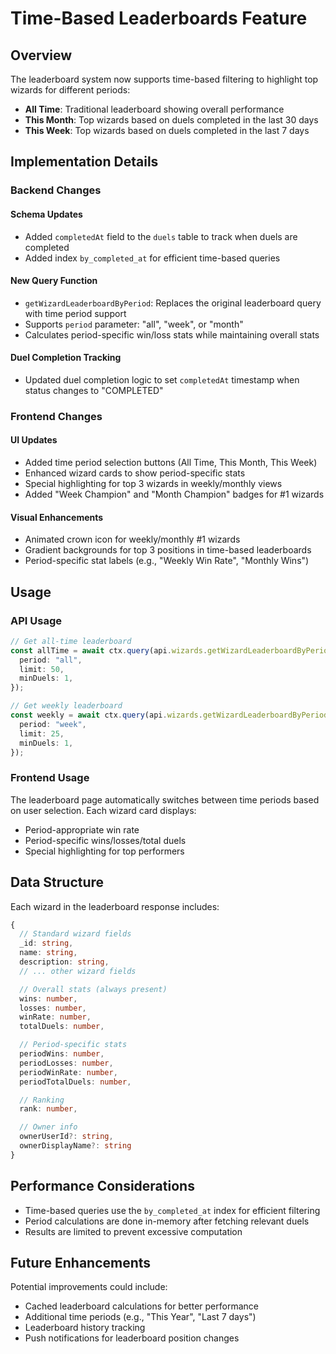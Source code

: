 # Time-Based Leaderboards Feature

## Overview

The leaderboard system now supports time-based filtering to highlight top wizards for different periods:

- **All Time**: Traditional leaderboard showing overall performance
- **This Month**: Top wizards based on duels completed in the last 30 days
- **This Week**: Top wizards based on duels completed in the last 7 days

## Implementation Details

### Backend Changes

#### Schema Updates

- Added `completedAt` field to the `duels` table to track when duels are completed
- Added index `by_completed_at` for efficient time-based queries

#### New Query Function

- `getWizardLeaderboardByPeriod`: Replaces the original leaderboard query with time period support
- Supports `period` parameter: "all", "week", or "month"
- Calculates period-specific win/loss stats while maintaining overall stats

#### Duel Completion Tracking

- Updated duel completion logic to set `completedAt` timestamp when status changes to "COMPLETED"

### Frontend Changes

#### UI Updates

- Added time period selection buttons (All Time, This Month, This Week)
- Enhanced wizard cards to show period-specific stats
- Special highlighting for top 3 wizards in weekly/monthly views
- Added "Week Champion" and "Month Champion" badges for #1 wizards

#### Visual Enhancements

- Animated crown icon for weekly/monthly #1 wizards
- Gradient backgrounds for top 3 positions in time-based leaderboards
- Period-specific stat labels (e.g., "Weekly Win Rate", "Monthly Wins")

## Usage

### API Usage

```typescript
// Get all-time leaderboard
const allTime = await ctx.query(api.wizards.getWizardLeaderboardByPeriod, {
  period: "all",
  limit: 50,
  minDuels: 1,
});

// Get weekly leaderboard
const weekly = await ctx.query(api.wizards.getWizardLeaderboardByPeriod, {
  period: "week",
  limit: 25,
  minDuels: 1,
});
```

### Frontend Usage

The leaderboard page automatically switches between time periods based on user selection. Each wizard card displays:

- Period-appropriate win rate
- Period-specific wins/losses/total duels
- Special highlighting for top performers

## Data Structure

Each wizard in the leaderboard response includes:

```typescript
{
  // Standard wizard fields
  _id: string,
  name: string,
  description: string,
  // ... other wizard fields

  // Overall stats (always present)
  wins: number,
  losses: number,
  winRate: number,
  totalDuels: number,

  // Period-specific stats
  periodWins: number,
  periodLosses: number,
  periodWinRate: number,
  periodTotalDuels: number,

  // Ranking
  rank: number,

  // Owner info
  ownerUserId?: string,
  ownerDisplayName?: string
}
```

## Performance Considerations

- Time-based queries use the `by_completed_at` index for efficient filtering
- Period calculations are done in-memory after fetching relevant duels
- Results are limited to prevent excessive computation

## Future Enhancements

Potential improvements could include:

- Cached leaderboard calculations for better performance
- Additional time periods (e.g., "This Year", "Last 7 days")
- Leaderboard history tracking
- Push notifications for leaderboard position changes
